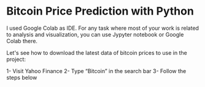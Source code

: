 # Bitcoin Price Prediction with Python
I used Google Colab as IDE. For any task where most of your work is related to analysis and visualization, you can use Jypyter notebook or Google Colab there.

Let's see how to download the latest data of bitcoin prices to use in the project:

1- Visit Yahoo Finance
2- Type “Bitcoin” in the search bar
3- Follow the steps below
